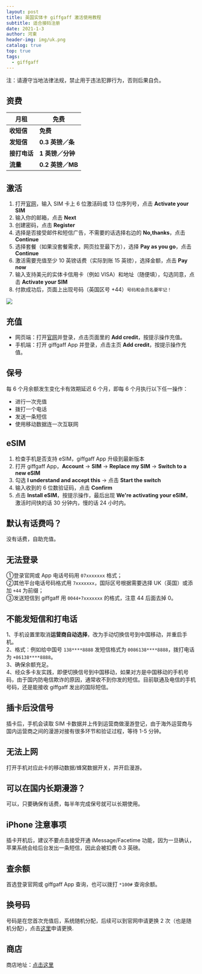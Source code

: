 ```yaml
---
layout: post
title: 英国实体卡 giffgaff 激活使用教程
subtitle: 适合接码注册
date: 2021-1-3
author: 河東
header-img: img/uk.png
catalog: true
top: true
tags:
  - giffgaff
---
```


注：请遵守当地法律法规，禁止用于违法犯罪行为，否则后果自负。

## 资费

| 月租  |  免费 |
|  ----  | ----  |
|  **收短信**  | **免费** |
|  **发短信**       |   **0.3 英镑／条**   |
|  **接打电话**       |   **1 英镑／分钟**   |
|     **流量**    | **0.2 英镑／MB**    |


## 激活
1. 打开[官网](https://www.giffgaff.com/activate)，输入 SIM 卡上 6 位激活码或 13 位序列号，点击 **Activate your SIM**
2. 输入你的邮箱，点击 **Next**
3. 创建密码，点击 **Register**
4. 选择是否接受邮件和短信广告，不需要的话选择右边的 **No,thanks**，点击 **Continue**
5. 选择套餐（如果没套餐需求，网页拉至最下方），选择 **Pay as you go**，点击 **Continue**
6. 激活需要充值至少 10 英镑话费（实际到账 15 英镑），选择金额，点击 **Pay now**
7. 输入支持美元的实体卡信用卡（例如 VISA）和地址（随便填），勾选同意，点击 **Activate your SIM**
8. 付款成功后，页面上出现号码（英国区号 +44）`号码和会员名要牢记！`

![](https://i.imgur.com/Q9cZKmj.png)

## 充值

- 网页端：打开[官网](https://www.giffgaff.com)并登录，点击页面里的 **Add credit**，按提示操作充值。
- 手机端：打开 giffgaff App 并登录，点击主页 **Add credit**，按提示操作充值。

## 保号
每 6 个月余额发生变化卡有效期延迟 6 个月，即每 6 个月执行以下任一操作：

- 进行一次充值
- 拨打一个电话
- 发送一条短信
- 使用移动数据连一次互联网



## eSIM
1. 检查手机是否支持 eSIM，giffgaff App 升级到最新版本
2. 打开 giffgaff App，**Account** → **SIM** → **Replace my SIM** → **Switch to a new eSIM**
3. 勾选 **I understand and accept this** → 点击 **Start the switch**
4. 输入收到的 6 位数验证码，点击 **Confirm**
5. 点击 **Install eSIM**，按提示操作，最后出现 **We're activating your eSIM**，激活时间快的话 30 分钟内，慢的话 24 小时内。

## 默认有话费吗？
没有话费，自助充值。

## 无法登录
①登录官网或 App 电话号码用 `07xxxxxxx` 格式；\
②其他平台电话号码格式用 `7xxxxxxx`，国际区号根据需要选择 UK（英国）或添加 `+44` 为前缀；\
③发送短信到 giffgaff 用 `0044+7xxxxxxx` 的格式，注意 44 后面去掉 0。

## 不能发短信和打电话
1、手机设置里取消**运营商自动选择**，改为手动切换信号到中国移动，并重启手机。\
2、格式：例如给中国号 `138****8888` 发短信格式为 `0086138****8888`，拨打电话为 `+86138****8888`。\
3、确保余额充足。\
4、经众多卡友实践，即便切换信号到中国移动，如果对方是中国移动的手机号码，由于国内防电信欺诈的原因，通常收不到你发的短信。目前联通及电信的手机号码，还是能接收 giffgaff 发出的国际短信。

## 插卡后没信号
插卡后，手机会读取 SIM 卡数据并上传到运营商做漫游登记，由于海外运营商与国内运营商之间的漫游对接有很多环节和验证过程，等待 1-5 分钟。

## 无法上网
打开手机对应此卡的移动数据/蜂窝数据开关，并开启漫游。

## 可以在国内长期漫游？
可以，只要确保有话费，每半年完成保号就可以长期使用。

## iPhone 注意事项
插卡开机后，建议不要点击接受开通 iMessage/Facetime 功能，因为一旦确认，苹果系统会给后台发出一条短信，因此会被扣费 0.3 英磅。

## 查余额
首选登录官网或 giffgaff App 查询，也可以拨打 `*100#` 查询余额。

## 换号码
号码是在您首次充值后，系统随机分配，后续可以到官网申请更换 2 次（也是随机分配），点击[这里](https://www.giffgaff.com/auth/login?redirect=%2Fprofile%2Fdetails%2Fgetnumber)申请更换.

## 商店

商店地址：[点击这里](https://ssnhd.github.io/2023/03/19/store/)
